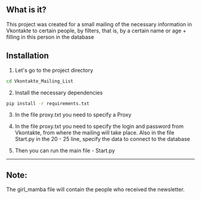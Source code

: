 ## What is it?

This project was created for a small mailing of the necessary information in Vkontakte to certain people, by filters,
that is, by a certain name or age + filling in this person in the database

## Installation

1) Let's go to the project directory

```sh
cd Vkontakte_Mailing_List
```

2) Install the necessary dependencies

```sh
pip install -r requirements.txt
```

3) In the file proxy.txt you need to specify a Proxy

4) In the file proxy.txt you need to specify the login and password from Vkontakte, from where the mailing will take
   place. Also in the file Start.py in the 20 - 25 line, specify the data to connect to the database

5) Then you can run the main file - Start.py

---
## Note:
The girl_mamba file will contain the people who received the newsletter.
